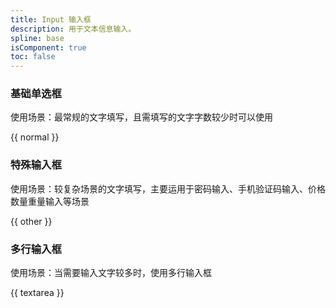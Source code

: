 ```yaml
---
title: Input 输入框
description: 用于文本信息输入。
spline: base
isComponent: true
toc: false
---
```


### 基础单选框

使用场景：最常规的文字填写，且需填写的文字字数较少时可以使用

{{ normal }}

### 特殊输入框

使用场景：较复杂场景的文字填写，主要运用于密码输入、手机验证码输入、价格数量重量输入等场景

{{ other }}

### 多行输入框

使用场景：当需要输入文字较多时，使用多行输入框

{{ textarea }}
